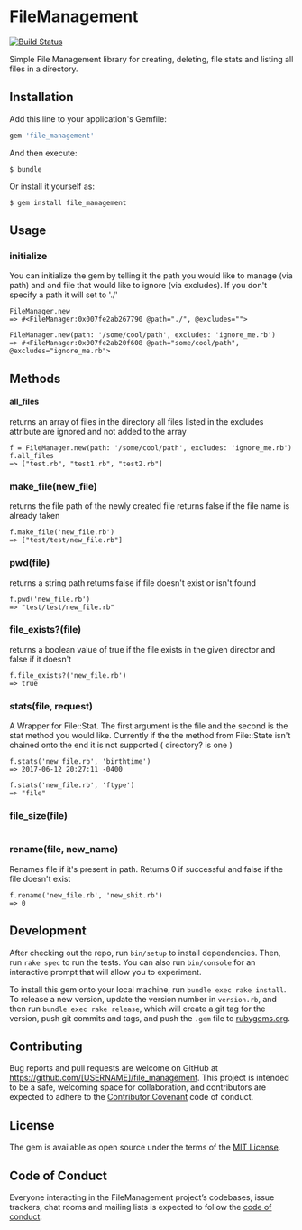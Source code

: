 # FileManagement
[![Build Status](https://travis-ci.org/Mikeks81/File-Management.svg?branch=master)](https://travis-ci.org/Mikeks81/File-Management)

Simple File Management library for creating, deleting, file stats and listing all files in a directory.

## Installation

Add this line to your application's Gemfile:

```ruby
gem 'file_management'
```

And then execute:

    $ bundle

Or install it yourself as:

    $ gem install file_management

## Usage

### initialize
You can initialize the gem by telling it the path you would like to manage (via path) and and file that would like to ignore (via excludes). If you don't specify a path it will set to './'

```
FileManager.new
=> #<FileManager:0x007fe2ab267790 @path="./", @excludes="">

FileManager.new(path: '/some/cool/path', excludes: 'ignore_me.rb')
=> #<FileManager:0x007fe2ab20f608 @path="some/cool/path", @excludes="ignore_me.rb">
```

## Methods
#### all_files
returns an array of files in the directory
all files listed in the excludes attribute are ignored and not added to the array
```
f = FileManager.new(path: '/some/cool/path', excludes: 'ignore_me.rb')
f.all_files
=> ["test.rb", "test1.rb", "test2.rb"]
```
### make_file(new_file)
returns the file path of the newly created file
returns false if the file name is already taken
```
f.make_file('new_file.rb')
=> ["test/test/new_file.rb"]
```
### pwd(file)
returns a string path
returns false if file doesn't exist or isn't found
```
f.pwd('new_file.rb')
=> "test/test/new_file.rb"
```
### file_exists?(file)
returns a boolean value of true if the file exists in the given director and false if it doesn't
```
f.file_exists?('new_file.rb')
=> true
```
### stats(file, request)
A Wrapper for File::Stat. The first argument is the file and the second is the stat method you would like. Currently if the the method from File::State isn't chained onto the end it is not supported ( directory? is one )
```
f.stats('new_file.rb', 'birthtime')
=> 2017-06-12 20:27:11 -0400

f.stats('new_file.rb', 'ftype')
=> "file"
```

### file_size(file)
```

```

### rename(file, new_name)
Renames file if it's present in path. Returns 0 if successful and false if the file doesn't exist
```
f.rename('new_file.rb', 'new_shit.rb')
=> 0
```

## Development

After checking out the repo, run `bin/setup` to install dependencies. Then, run `rake spec` to run the tests. You can also run `bin/console` for an interactive prompt that will allow you to experiment.

To install this gem onto your local machine, run `bundle exec rake install`. To release a new version, update the version number in `version.rb`, and then run `bundle exec rake release`, which will create a git tag for the version, push git commits and tags, and push the `.gem` file to [rubygems.org](https://rubygems.org).

## Contributing

Bug reports and pull requests are welcome on GitHub at https://github.com/[USERNAME]/file_management. This project is intended to be a safe, welcoming space for collaboration, and contributors are expected to adhere to the [Contributor Covenant](http://contributor-covenant.org) code of conduct.

## License

The gem is available as open source under the terms of the [MIT License](http://opensource.org/licenses/MIT).

## Code of Conduct

Everyone interacting in the FileManagement project’s codebases, issue trackers, chat rooms and mailing lists is expected to follow the [code of conduct](https://github.com/[USERNAME]/file_management/blob/master/CODE_OF_CONDUCT.md).
